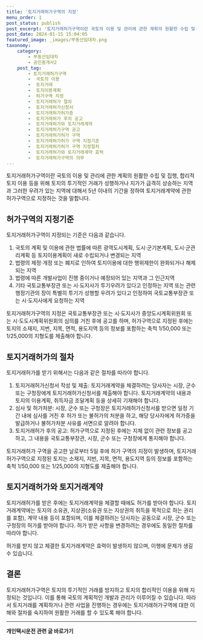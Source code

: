 ```yaml
---
title: '토지거래허가구역의 지정'
menu_order: 1
post_status: publish
post_excerpt: '토지거래허가구역이란 국토의 이용 및 관리에 관한 계획의 원활한 수립 및 집행, 합리적 토지 이용 등을 위해 토지의 투기적인 거래가 성행하거나 지가가 급격히 상승하는 지역과 그러한 우려가 있는 지역에 대해서 5년 이내의 기간을 정하여 토지거래계약에 관한 허가구역으로 지정하는 것을 말합니다.'
post_date: 2024-01-15 15:04:05
featured_image: _images/부동산임대차.png
taxonomy:
    category:
        - 부동산임대차
        - 공인중개사2
    post_tag:
        - 토지거래허가구역
        -  국토의 이용
        -  토지거래
        -  토지이용계획
        -  허가구역 지정
        -  토지거래허가 절차
        -  토지거래허가신청서
        -  토지거래허가허가증
        -  토지거래허가 후의 공고
        -  토지거래허가와 토지거래계약
        -  토지거래허가구역 공고
        -  토지거래허가허가 구역
        -  토지거래허가허가 구역 지정기준
        -  토지거래허가허가 구역 지정절차
        -  토지거래허가와 토지거래계약 효력
        -  토지거래허가구역의 의무
---
```



토지거래허가구역이란 국토의 이용 및 관리에 관한 계획의 원활한 수립 및 집행, 합리적 토지 이용 등을 위해 토지의 투기적인 거래가 성행하거나 지가가 급격히 상승하는 지역과 그러한 우려가 있는 지역에 대해서 5년 이내의 기간을 정하여 토지거래계약에 관한 허가구역으로 지정하는 것을 말합니다.

## 허가구역의 지정기준

토지거래허가구역이 지정되는 기준은 다음과 같습니다.

1. 국토의 계획 및 이용에 관한 법률에 따른 광역도시계획, 도시·군기본계획, 도시·군관리계획 등 토지이용계획이 새로 수립되거나 변경되는 지역
2. 법령의 제정·개정 또는 폐지로 인하여 토지이용에 대한 행위제한이 완화되거나 해제되는 지역
3. 법령에 따른 개발사업이 진행 중이거나 예정되어 있는 지역과 그 인근지역
4. 기타 국토교통부장관 또는 시·도지사가 투기우려가 있다고 인정하는 지역 또는 관련 행정기관의 장이 특별히 투기가 성행할 우려가 있다고 인정하여 국토교통부장관 또는 시·도지사에게 요청하는 지역

토지거래허가구역의 지정은 국토교통부장관 또는 시·도지사가 중앙도시계획위원회 또는 시·도도시계획위원회의 심의를 거친 후에 공고를 하며, 허가구역으로 지정된 후에는 토지의 소재지, 지번, 지목, 면적, 용도지역 등의 정보를 포함하는 축척 1/50,000 또는 1/25,000의 지형도를 제출해야 합니다.

## 토지거래허가의 절차

토지거래허가를 받기 위해서는 다음과 같은 절차를 따라야 합니다.

1. 토지거래허가신청서 작성 및 제출: 토지거래계약을 체결하려는 당사자는 시장, 군수 또는 구청장에게 토지거래허가신청서를 제출해야 합니다. 토지거래계약의 내용과 토지의 이용계획, 취득자금 조달계획 등을 상세히 기재해야 합니다.
2. 심사 및 허가처분: 시장, 군수 또는 구청장은 토지거래허가신청서를 받으면 일정 기간 내에 심사를 거친 후 허가 또는 불허가의 처분을 하고, 해당 당사자에게 허가증을 발급하거나 불허가처분 사유를 서면으로 알려야 합니다.
3. 토지거래허가 후의 공고: 허가구역으로 지정된 후에는 지체 없이 관련 정보를 공고하고, 그 내용을 국토교통부장관, 시장, 군수 또는 구청장에게 통지해야 합니다.

토지거래허가 구역을 공고한 날로부터 5일 후에 허가 구역의 지정이 발생하며, 토지거래허가구역으로 지정된 토지는 소재지, 지번, 지목, 면적, 용도지역 등의 정보를 포함하는 축척 1/50,000 또는 1/25,000의 지형도를 제출해야 합니다.

## 토지거래허가와 토지거래계약

토지거래허가를 받은 후에는 토지거래계약을 체결할 때에도 허가를 받아야 합니다. 토지거래계약에는 토지의 소유권, 지상권(소유권 또는 지상권의 취득을 목적으로 하는 권리를 포함), 계약 내용 등이 포함되며, 이를 체결하려는 당사자는 공동으로 시장, 군수 또는 구청장의 허가를 받아야 합니다. 허가 받은 사항을 변경하려는 경우에도 동일한 절차를 따라야 합니다.

허가를 받지 않고 체결한 토지거래계약은 효력이 발생하지 않으며, 이행에 문제가 생길 수 있습니다.

## 결론

토지거래허가구역은 토지의 투기적인 거래를 방지하고 토지의 합리적인 이용을 위해 지정되는 것입니다. 이를 통해 국토의 계획적인 개발과 관리가 이루어질 수 있습니다. 따라서 토지거래를 계획하거나 관련 사업을 진행하는 경우에는 토지거래허가구역에 대한 이해와 절차를 숙지하여 원활한 거래를 할 수 있도록 해야 합니다.
<!-- wp:separator -->
<hr class="wp-block-separator has-alpha-channel-opacity"/>
<!-- /wp:separator -->

<!-- wp:group {"backgroundColor":"base","layout":{"type":"constrained"}} -->
<div class="wp-block-group has-base-background-color has-background"><!-- wp:paragraph {"align":"center","fontSize":"medium"} -->
<p class="has-text-align-center has-large-font-size"><strong>개인택시운전 관련 글 바로가기</strong></p>
<!-- /wp:paragraph -->


<!-- wp:latest-posts
{"categories":[{"id":1441,"count":19,"description":"","link":"https://uknowlaw.com/category/%ea%b0%9c%ec%9d%b8%ed%83%9d%ec%8b%9c%ec%9a%b4%ec%a0%84/","name":"개인택시운전","slug":"개인택시운전","taxonomy":"category","parent":0,"meta":[],"_links":{"self":[{"href":"https://uknowlaw.com/wp-json/wp/v2/categories/1441"}],"collection":[{"href":"https://uknowlaw.com/wp-json/wp/v2/categories"}],"about":[{"href":"https://uknowlaw.com/wp-json/wp/v2/taxonomies/category"}],"wp:post_type":[{"href":"https://uknowlaw.com/wp-json/wp/v2/posts?categories=1441"}],"curies":[{"name":"wp","href":"https://api.w.org/{rel}","templated":true}]}}],"postsToShow":100,"excerptLength":28,"postLayout":"grid","columns":2,"featuredImageAlign":"left","featuredImageSizeSlug":"large","fontSize":"small"} /--></div>
<!-- /wp:group -->